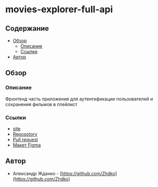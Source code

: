 # movies-explorer-full-api

## Содержание

- [Обзор](#Обзор)
  - [Описание](#Описание)
  - [Ссылки](#Ссылки)
- [Автор](#Автор)

## Обзор

### Описание

Фронтенд часть приложения для аутентификации пользователей и сохранения фильмов в плейлист

### Ссылки

- [site](https://zhdko.movies.nomoredomains.rocks/)
- [Reposotory](https://github.com/Zhdko/movies-explorer-frontend)
- [Pull request](https://github.com/Zhdko/movies-explorer-full-api/pull/1)
- [Макет Figma](https://disk.yandex.ru/d/G9VOrplCpbd_8w)

## Автор

- Александр Жданко - [https://github.com/Zhdko](https://github.com/Zhdko)
